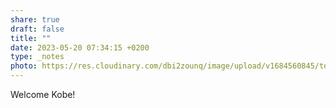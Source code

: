 ```yaml
---
share: true
draft: false
title: ""
date: 2023-05-20 07:34:15 +0200
type: _notes
photo: https://res.cloudinary.com/dbi2zounq/image/upload/v1684560845/tdbpxe9suu93vmbocbyd.jpg
---
```


Welcome Kobe!
